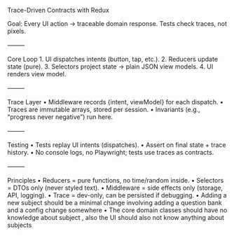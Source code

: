 Trace-Driven Contracts with Redux

Goal: Every UI action → traceable domain response. Tests check traces, not pixels.

⸻

Core Loop
	1.	UI dispatches intents (button, tap, etc.).
	2.	Reducers update state (pure).
	3.	Selectors project state → plain JSON view models.
	4.	UI renders view model.

⸻

Trace Layer
	•	Middleware records {intent, viewModel} for each dispatch.
	•	Traces are immutable arrays, stored per session.
	•	Invariants (e.g., “progress never negative”) run here.

⸻

Testing
	•	Tests replay UI intents (dispatches).
	•	Assert on final state + trace history.
	•	No console logs, no Playwright; tests use traces as contracts.

⸻

Principles
	•	Reducers = pure functions, no time/random inside.
	•	Selectors = DTOs only (never styled text).
	•	Middleware = side effects only (storage, API, logging).
	•	Trace = dev-only, can be persisted if debugging.
	•	Adding a new subject should be a minimal change involving adding a question bank and a config change somewhere
	• The core domain classes should have no knowledge about subject , also the UI should also not know anything about subjects	